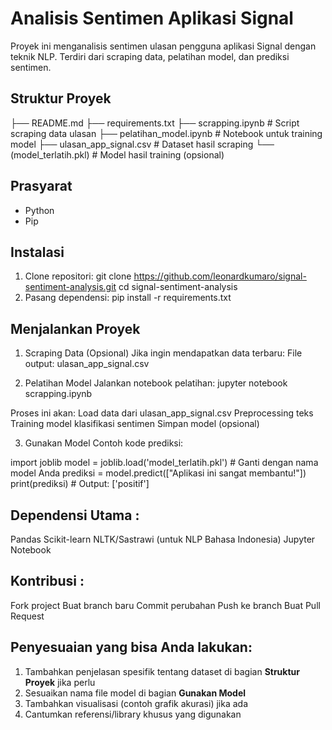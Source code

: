 # Analisis Sentimen Aplikasi Signal

Proyek ini menganalisis sentimen ulasan pengguna aplikasi Signal dengan teknik NLP. Terdiri dari scraping data, pelatihan model, dan prediksi sentimen.

## Struktur Proyek

├── README.md
├── requirements.txt
├── scrapping.ipynb # Script scraping data ulasan
├── pelatihan_model.ipynb # Notebook untuk training model
├── ulasan_app_signal.csv # Dataset hasil scraping
└── (model_terlatih.pkl) # Model hasil training (opsional)

## Prasyarat
- Python
- Pip

## Instalasi
1. Clone repositori:
   git clone https://github.com/leonardkumaro/signal-sentiment-analysis.git
   cd signal-sentiment-analysis
2. Pasang dependensi:
pip install -r requirements.txt

## Menjalankan Proyek
1. Scraping Data (Opsional)
Jika ingin mendapatkan data terbaru:
File output: ulasan_app_signal.csv

2. Pelatihan Model
Jalankan notebook pelatihan:
jupyter notebook scrapping.ipynb

Proses ini akan:
Load data dari ulasan_app_signal.csv
Preprocessing teks
Training model klasifikasi sentimen
Simpan model (opsional)

3. Gunakan Model
Contoh kode prediksi:

import joblib
model = joblib.load('model_terlatih.pkl')  # Ganti dengan nama model Anda
prediksi = model.predict(["Aplikasi ini sangat membantu!"])
print(prediksi)  # Output: ['positif']

## Dependensi Utama :
Pandas
Scikit-learn
NLTK/Sastrawi (untuk NLP Bahasa Indonesia)
Jupyter Notebook

## Kontribusi :
Fork project
Buat branch baru
Commit perubahan
Push ke branch
Buat Pull Request

## Penyesuaian yang bisa Anda lakukan:
1. Tambahkan penjelasan spesifik tentang dataset di bagian **Struktur Proyek** jika perlu
2. Sesuaikan nama file model di bagian **Gunakan Model**
3. Tambahkan visualisasi (contoh grafik akurasi) jika ada
4. Cantumkan referensi/library khusus yang digunakan